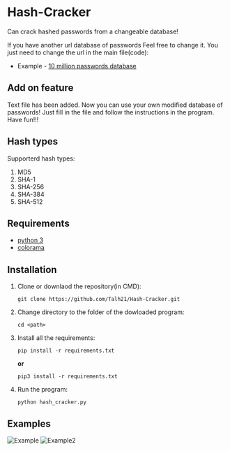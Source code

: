 # Hash-Cracker
 Can crack hashed passwords from a changeable database!
 
 If you have another url database of passwords Feel free to change it.
 You just need to change the url in the main file(code):
 
 * Example - [10 million passwords database](https://raw.githubusercontent.com/danielmiessler/SecLists/master/Passwords/Common-Credentials/10-million-password-list-top-100000.txt) 

Add on feature
------

Text file has been added. Now you can use your own modified database of passwords!
Just fill in the file and follow the instructions in the program.
Have fun!!!


## Hash types
Supporterd hash types:
1. MD5
2. SHA-1
3. SHA-256
4. SHA-384
5. SHA-512

## Requirements
* [python 3](https://www.python.org/downloads/)
* [colorama](https://pypi.org/project/colorama/)

## Installation
1. Clone or downlaod the repository(in CMD):

   `git clone https://github.com/Talh21/Hash-Cracker.git`

2. Change directory to the folder of the dowloaded program:

   `cd <path>`

3. Install all the requirements:

   `pip install -r requirements.txt`

   **or**

   `pip3 install -r requirements.txt`

4. Run the program:

   `python hash_cracker.py`

## Examples
![Example](https://user-images.githubusercontent.com/66672445/87256415-0325b800-c49b-11ea-9c60-9bc4d65d4709.png)
![Example2](https://user-images.githubusercontent.com/66672445/87256619-f6a25f00-c49c-11ea-8050-3f30ed96d92b.png)
